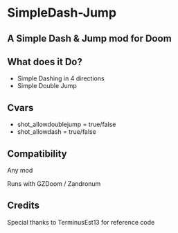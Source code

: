 # SimpleDash-Jump
## A Simple Dash & Jump mod for Doom
## What does it Do?
- Simple Dashing in 4 directions
- Simple Double Jump

## Cvars
- shot_allowdoublejump = true/false
- shot_allowdash = true/false

## Compatibility
Any mod

Runs with GZDoom / Zandronum

## Credits
Special thanks to TerminusEst13 for reference code
